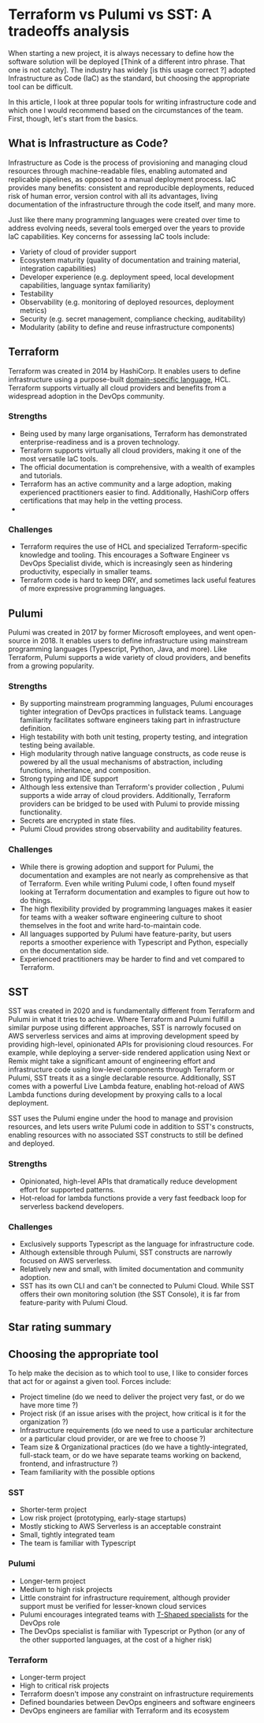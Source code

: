 # Terraform vs Pulumi vs SST: A tradeoffs analysis

When starting a new project, it is always necessary to define how the software solution will be deployed [Think of a different intro phrase. That one is not catchy]. The industry has widely [is this usage correct ?]
adopted Infrastructure as Code (IaC) as the standard, but choosing the appropriate tool can be difficult.

In this article, I look at three popular tools for writing infrastructure code and which one I would recommend based on the circumstances of the team. First, though, let's start from the basics.

## What is Infrastructure as Code?

Infrastructure as Code is the process of provisioning and managing cloud resources through machine-readable files, enabling automated and replicable pipelines, as opposed to a manual deployment process. IaC provides many benefits:
consistent and reproducible deployments, reduced risk of human error, version control with all its advantages, living documentation of the infrastructure through the code itself, and many more.

Just like there many programming languages were created over time to address evolving needs, several tools emerged over the years to provide IaC capabilities. Key concerns for assessing IaC tools include:

- Variety of cloud of provider support
- Ecosystem maturity (quality of documentation and training material, integration capabilities)
- Developer experience (e.g. deployment speed, local development capabilities, language syntax familiarity)
- Testability
- Observability (e.g. monitoring of deployed resources, deployment metrics)
- Security (e.g. secret management, compliance checking, auditability)
- Modularity (ability to define and reuse infrastructure components)

## Terraform

Terraform was created in 2014 by HashiCorp. It enables users to define infrastructure using a purpose-built [domain-specific language](https://en.wikipedia.org/wiki/Domain-specific_language), HCL. Terraform supports virtually all cloud
providers and benefits from a widespread adoption in the DevOps community. <!-- Expand this paragraph --> <!-- Talk about the declarative approach and the state files -->

### Strengths
- Being used by many large organisations, Terraform has demonstrated enterprise-readiness and is a proven technology.
- Terraform supports virtually all cloud providers, making it one of the most versatile IaC tools.
- The official documentation is comprehensive, with a wealth of examples and tutorials.
- Terraform has an active community and a large adoption, making experienced practitioners easier to find. Additionally, HashiCorp offers certifications that may help in the vetting process.
- 
<!-- expand this section -->

### Challenges
- Terraform requires the use of HCL and specialized Terraform-specific knowledge and tooling. This encourages a Software Engineer vs DevOps Specialist divide, which is increasingly seen as hindering productivity, especially in smaller 
  teams.
- Terraform code is hard to keep DRY, and sometimes lack useful features of more expressive programming languages.
<!-- expand this section. Ideas: terraform vault -->

## Pulumi

Pulumi was created in 2017 by former Microsoft employees, and went open-source in 2018. It enables users to define infrastructure using mainstream programming languages (Typescript, Python, Java, and more). Like Terraform, Pulumi supports a
wide variety of cloud providers, and benefits from a growing popularity. <!-- Expand this paragraph --> <!-- Talk about the declarative approach and the state files -->

### Strengths
- By supporting mainstream programming languages, Pulumi encourages tighter integration of DevOps practices in fullstack teams. Language familiarity facilitates software engineers taking part in infrastructure definition.
- High testability with both unit testing, property testing, and integration testing being available.
- High modularity through native language constructs, as code reuse is powered by all the usual mechanisms of abstraction, including functions, inheritance, and composition. <!-- improve what comes after "including" ? -->
- Strong typing and IDE support
- Although less extensive than Terraform's provider collection <!-- use a better word than "collection" ? -->, Pulumi supports a wide array of cloud providers. Additionally, Terraform providers can be bridged to be used with Pulumi to
  provide missing functionality.
- Secrets are encrypted in state files.
- Pulumi Cloud provides strong observability and auditability features.

### Challenges
- While there is growing adoption and support for Pulumi, the documentation and examples are not nearly as comprehensive as that of Terraform. Even while writing Pulumi code, I often found myself looking at Terraform documentation and 
  examples to figure out how to do things.
- The high flexibility provided by programming languages makes it easier for teams with a weaker software engineering culture to shoot themselves in the foot and write hard-to-maintain code.
- All languages supported by Pulumi have feature-parity, but users reports a smoother experience with Typescript and Python, especially on the documentation side.
- Experienced practitioners may be harder to find and vet compared to Terraform.

## SST

SST was created in 2020 and is fundamentally different from Terraform and Pulumi in what it tries to achieve. Where Terraform and Pulumi fulfill a similar purpose using different approaches, SST is narrowly focused on AWS serverless 
services and aims at improving development speed by providing high-level, opinionated APIs for provisioning cloud resources. For example, while deploying a server-side rendered application using Next or Remix might take a significant
amount of engineering effort and infrastructure code using low-level components through Terraform or Pulumi, SST treats it as a single declarable resource. Additionally, SST comes with a powerful Live Lambda feature, enabling hot-reload 
of AWS Lambda functions during development by proxying calls to a local deployment.

SST uses the Pulumi engine under the hood to manage and provision resources, and lets users write Pulumi code in addition to SST's constructs, enabling resources with no associated SST constructs to still be defined and deployed.

### Strengths
- Opinionated, high-level APIs that dramatically reduce development effort for supported patterns.
- Hot-reload for lambda functions provide a very fast feedback loop for serverless backend developers.

### Challenges
- Exclusively supports Typescript as the language for infrastructure code.
- Although extensible through Pulumi, SST constructs are narrowly focused on AWS serverless.
- Relatively new and small, with limited documentation and community adoption.
- SST has its own CLI and can't be connected to Pulumi Cloud. While SST offers their own monitoring solution (the SST Console), it is far from feature-parity with Pulumi Cloud.

## Star rating summary

## Choosing the appropriate tool

To help make the decision as to which tool to use, I like to consider forces that act for or against a given tool. Forces include:
- Project timeline (do we need to deliver the project very fast, or do we have more time ?)
- Project risk (if an issue arises with the project, how critical is it for the organization ?)
- Infrastructure requirements (do we need to use a particular architecture or a particular cloud provider, or are we free to choose ?)
- Team size & Organizational practices (do we have a tightly-integrated, full-stack team, or do we have separate teams working on backend, frontend, and infrastructure ?)
- Team familiarity with the possible options

### SST

- Shorter-term project
- Low risk project (prototyping, early-stage startups)
- Mostly sticking to AWS Serverless is an acceptable constraint
- Small, tightly integrated team
- The team is familiar with Typescript

### Pulumi

- Longer-term project
- Medium to high risk projects
- Little constraint for infrastructure requirement, although provider support must be verified for lesser-known cloud services
- Pulumi encourages integrated teams with [T-Shaped specialists](https://en.wikipedia.org/wiki/T-shaped_skills) for the DevOps role
- The DevOps specialist is familiar with Typescript or Python (or any of the other supported languages, at the cost of a higher risk)

### Terraform

- Longer-term project
- High to critical risk projects
- Terraform doesn't impose any constraint on infrastructure requirements
- Defined boundaries between DevOps engineers and software engineers
- DevOps engineers are familiar with Terraform and its ecosystem
